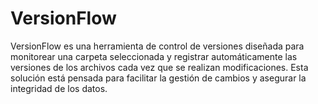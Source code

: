 # VersionFlow
VersionFlow es una herramienta de control de versiones diseñada para monitorear una carpeta seleccionada y registrar automáticamente las versiones de los archivos cada vez que se realizan modificaciones. Esta solución está pensada para facilitar la gestión de cambios y asegurar la integridad de los datos.
